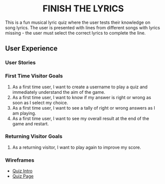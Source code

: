 <h1 align="center">FINISH THE LYRICS</h1>

This is a fun musical lyric quiz where the user tests their knowledge on song lyrics.  The user is presented with lines from different songs with lyrics missing - the user must select the correct lyrics to complete the line.  

## User Experience 


### User Stories 


### First Time Visitor Goals

1. As a first time user, I want to create a username to play a quiz and immediately understand the aim of the game.
2. As a first time user, I want to know if my answer is right or wrong as soon as I select my choice.  
3.  As a first time user, I want to see a tally of right or wrong answers as I am playing.
4.  As a first time user, I want to see my overall result at the end of the game and restart.

### Returning Visitor Goals

1. As a returning visitor, I want to play again to improve my score.

### Wireframes

- [Quiz Intro](https://github.com/BZemba87/finish-the-lyrics/blob/main/Wireframe-Quiz-Intro%20.jpg)
- [Quiz Page](https://github.com/BZemba87/finish-the-lyrics/blob/main/Wireframe-Quiz-Page.jpg)